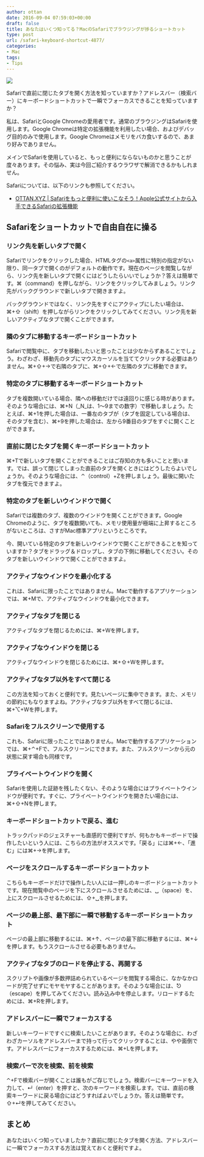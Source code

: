 ```yaml
---
author: ottan
date: 2016-09-04 07:59:03+00:00
draft: false
title: あなたはいくつ知ってる？MacのSafariでブラウジングが捗るショートカット
type: post
url: /safari-keyboard-shortcut-4877/
categories:
- Mac
tags:
- Tips
---
```


![](/images/2016/09/160904-57cbc9ff1cbf1.jpg)






Safariで直前に閉じたタブを開く方法を知っていますか？アドレスバー（検索バー）にキーボードショートカットで一瞬でフォーカスできることを知っていますか？





私は、SafariとGoogle Chromeの愛用者です。通常のブラウジングはSafariを使用します。Google Chromeは特定の拡張機能を利用したい場合、およびデバッグ目的のみで使用します。Google Chromeはメモリをバカ食いするので、あまり好みでありません。





メインでSafariを使用していると、もっと便利にならないものかと思うことが度々あります。その悩み、実は今回ご紹介するウラワザで解消できるかもしれません。





Safariについては、以下のリンクも参照してください。



* [OTTAN.XYZ | Safariをもっと便利に使いこなそう！Apple公式サイトから入手できるSafariの拡張機能](/safari-mac-extensions-4741/)


## Safariをショートカットで自由自在に操る





### リンク先を新しいタブで開く





Safariでリンクをクリックした場合、HTMLタグの`<a>`属性に特別の指定がない限り、同一タブで開くのがデフォルトの動作です。現在のページを閲覧しながら、リンク先を新しいタブで開くにはどうしたらいいでしょうか？答えは簡単です。⌘（command）を押しながら、リンクをクリックしてみましょう。リンク先がバックグラウンドで新しいタブで開きますよ。





バックグラウンドではなく、リンク先をすぐにアクティブにしたい場合は、⌘+⇧（shift）を押しながらリンクをクリックしてみてください。リンク先を新しいアクティブなタブで開くことができます。





### 隣のタブに移動するキーボードショートカット





Safariで閲覧中に、タブを移動したいと思ったことは少なからずあることでしょう。わざわざ、移動先のタブにマウスカーソルを当ててクリックする必要はありません。⌘+⇧+→で右隣のタブに、⌘+⇧+←で左隣のタブに移動できます。





### 特定のタブに移動するキーボードショートカット





タブを複数開いている場合、隣への移動だけでは遠回りに感じる時があります。そのような場合には、⌘+N（_N_は、1〜9までの数字）で移動しましょう。たとえば、⌘+1を押した場合は、一番左のタブが（タブを固定している場合は、そのタブを含む）、⌘+9を押した場合は、左から9番目のタブをすぐに開くことができます。





### 直前に閉じたタブを開くキーボードショートカット





⌘+Tで新しいタブを開くことができることはご存知の方も多いことと思います。では、誤って閉じてしまった直前のタブを開くときにはどうしたらよいでしょうか。そのような場合には、⌃（control）+Zを押しましょう。最後に開いたタブを復元できますよ。





### 特定のタブを新しいウインドウで開く





Safariでは複数のタブ、複数のウインドウを開くことができます。Google Chromeのように、タブを複数開いても、メモリ使用量が極端に上昇するところがないところは、さすがMac標準アプリというところです。





今、開いている特定のタブを新しいウインドウで開くことができることを知っていますか？タブをドラッグ＆ドロップし、タブの下側に移動してください。そのタブを新しいウインドウで開くことができますよ。





### アクティブなウインドウを最小化する





これは、Safariに限ったことではありません。Macで動作するアプリケーションでは、⌘+Mで、アクティブなウインドウを最小化できます。





### アクティブなタブを閉じる





アクティブなタブを閉じるためには、⌘+Wを押します。





### アクティブなウインドウを閉じる





アクティブなウインドウを閉じるためには、⌘+⇧+Wを押します。





### アクティブなタブ以外をすべて閉じる





この方法を知っておくと便利です。見たいページに集中できます。また、メモリの節約にもなりますよね。アクティブなタブ以外をすべて閉じるには、⌘+⌥+Wを押します。





### Safariをフルスクリーンで使用する





これも、Safariに限ったことではありません。Macで動作するアプリケーションでは、⌘+⌃+Fで、フルスクリーンにできます。また、フルスクリーンから元の状態に戻す場合も同様です。





### プライベートウインドウを開く





Safariを使用した証跡を残したくない、そのような場合にはプライベートウインドウが便利です。すぐに、プライベートウインドウを開きたい場合には、⌘+⇧+Nを押します。





### キーボードショートカットで戻る、進む





トラックパッドのジェスチャーも直感的で便利ですが、何もかもキーボードで操作したいという人には、こちらの方法がオススメです。「戻る」には⌘+←、「進む」には⌘+→を押します。





### ページをスクロールするキーボードショートカット





こちらもキーボードだけで操作したい人には一押しのキーボードショートカットです。現在閲覧中のページを下にスクロールさせるためには、␣（space）を、上にスクロールさせるためには、⇧+␣を押します。





### ページの最上部、最下部に一瞬で移動するキーボードショートカット





ページの最上部に移動するには、⌘+↑、ページの最下部に移動するには、⌘+↓を押します。もうスクロールさせる必要もありません。





### アクティブなタブのロードを停止する、再開する





スクリプトや画像が多数押詰められているページを閲覧する場合に、なかなかロードが完了せずにモヤモヤすることがあります。そのような場合には、⎋（escape）を押してみてください。読み込み中を停止します。リロードするためには、⌘+Rを押します。





### アドレスバーに一瞬でフォーカスする





新しいキーワードですぐに検索したいことがあります。そのような場合に、わざわざカーソルをアドレスバーまで持って行ってクリックすることは、やや面倒です。アドレスバーにフォーカスするためには、⌘+Lを押します。





### 検索バーで次を検索、前を検索





⌃+Fで検索バーが開くことは誰もがご存じでしょう。検索バーにキーワードを入力して、↵（enter）を押すと、次のキーワードを検索します。では、直前の検索キーワードに戻る場合にはどうすればよいでしょうか。答えは簡単です。⇧+↵を押してみてください。





## まとめ





あなたはいくつ知っていましたか？直前に閉じたタブを開く方法、アドレスバーに一瞬でフォーカスする方法は覚えておくと便利ですよ。
